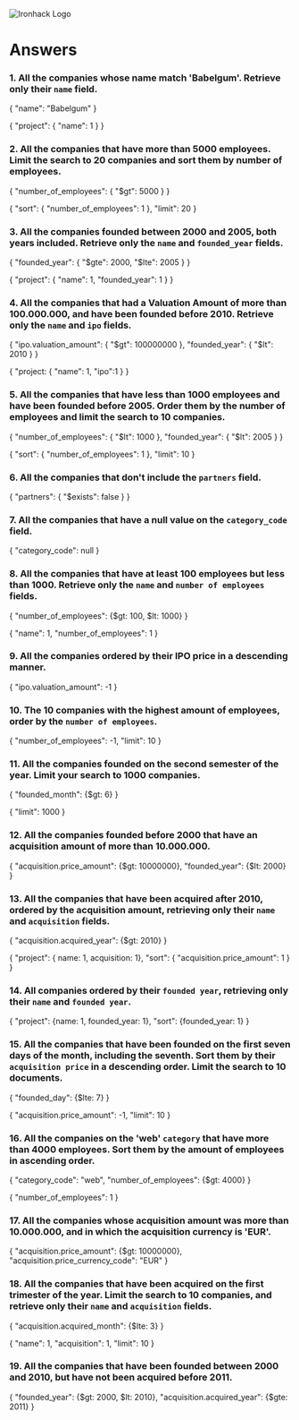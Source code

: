 ![Ironhack Logo](https://user-images.githubusercontent.com/23629340/40541063-a07a0a8a-601a-11e8-91b5-2f13e4e6b441.png)

# Answers

### 1. All the companies whose name match 'Babelgum'. Retrieve only their `name` field.

<!-- Your Code Goes Here -->

<!-- Query -->

{
"name": "Babelgum"
}

<!-- Options -->

{
"project": { "name": 1 }
}

### 2. All the companies that have more than 5000 employees. Limit the search to 20 companies and sort them by **number of employees**.

<!-- Your Code Goes Here -->

{
"number_of_employees": { "\$gt": 5000 }
}

{
"sort": { "number_of_employees": 1 },
"limit": 20
}

### 3. All the companies founded between 2000 and 2005, both years included. Retrieve only the `name` and `founded_year` fields.

<!-- Your Code Goes Here -->

{
"founded_year": { "$gte": 2000, "$lte": 2005 }
}

{
"project": { "name": 1, "founded_year": 1 }
}

### 4. All the companies that had a Valuation Amount of more than 100.000.000, and have been founded before 2010. Retrieve only the `name` and `ipo` fields.

<!-- Your Code Goes Here -->

{
"ipo.valuation_amount": { "$gt": 100000000 }, 
  "founded_year": { "$lt": 2010 }
}

{
"project: { "name": 1, "ipo":1 }
}

### 5. All the companies that have less than 1000 employees and have been founded before 2005. Order them by the number of employees and limit the search to 10 companies.

<!-- Your Code Goes Here -->

{
"number_of_employees": { "$lt": 1000 }, 
  "founded_year": { "$lt": 2005 }
}

{
"sort": { "number_of_employees": 1 },
"limit": 10
}

### 6. All the companies that don't include the `partners` field.

<!-- Your Code Goes Here -->

{
"partners": { "\$exists": false }
}

### 7. All the companies that have a null value on the `category_code` field.

<!-- Your Code Goes Here -->

{
"category_code": null
}

### 8. All the companies that have at least 100 employees but less than 1000. Retrieve only the `name` and `number of employees` fields.

<!-- Your Code Goes Here -->

{
"number_of_employees": {$gt: 100, $lt: 1000}
}

{
"name": 1, "number_of_employees": 1
}

### 9. All the companies ordered by their IPO price in a descending manner.

<!-- Your Code Goes Here -->

{
"ipo.valuation_amount": -1
}

### 10. The 10 companies with the highest amount of employees, order by the `number of employees`.

<!-- Your Code Goes Here -->

{
"number_of_employees": -1,
"limit": 10
}

### 11. All the companies founded on the second semester of the year. Limit your search to 1000 companies.

<!-- Your Code Goes Here -->

{
"founded_month": {\$gt: 6}
}

{
"limit": 1000
}

### 12. All the companies founded before 2000 that have an acquisition amount of more than 10.000.000.

<!-- Your Code Goes Here -->

{
"acquisition.price_amount": {$gt: 10000000}, 
  "founded_year": {$lt: 2000}
}

### 13. All the companies that have been acquired after 2010, ordered by the acquisition amount, retrieving only their `name` and `acquisition` fields.

<!-- Your Code Goes Here -->

{
"acquisition.acquired_year": {\$gt: 2010}
}

{
"project": { name: 1, acquisition: 1},
"sort": { "acquisition.price_amount": 1 }
}

### 14. All companies ordered by their `founded year`, retrieving only their `name` and `founded year`.

<!-- Your Code Goes Here -->

{
"project": {name: 1, founded_year: 1},
"sort": {founded_year: 1}
}

### 15. All the companies that have been founded on the first seven days of the month, including the seventh. Sort them by their `acquisition price` in a descending order. Limit the search to 10 documents.

<!-- Your Code Goes Here -->

{
"founded_day": {\$lte: 7}
}

{
"acquisition.price_amount": -1,
"limit": 10
}

### 16. All the companies on the 'web' `category` that have more than 4000 employees. Sort them by the amount of employees in ascending order.

<!-- Your Code Goes Here -->

{
"category_code": "web",
"number_of_employees": {\$gt: 4000}
}

{
"number_of_employees": 1
}

### 17. All the companies whose acquisition amount was more than 10.000.000, and in which the acquisition currency is 'EUR'.

<!-- Your Code Goes Here -->

{
"acquisition.price_amount": {\$gt: 10000000},
"acquisition.price_currency_code": "EUR"
}

### 18. All the companies that have been acquired on the first trimester of the year. Limit the search to 10 companies, and retrieve only their `name` and `acquisition` fields.

<!-- Your Code Goes Here -->

{
"acquisition.acquired_month": {\$lte: 3}
}

{
"name": 1,
"acquisition": 1,
"limit": 10
}

### 19. All the companies that have been founded between 2000 and 2010, but have not been acquired before 2011.

<!-- Your Code Goes Here -->

{
"founded_year": {$gt: 2000, $lt: 2010},
"acquisition.acquired_year": {\$gte: 2011}
}

